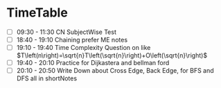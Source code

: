 

# TimeTable

- [ ] 09:30 - 11:30 CN SubjectWise Test
- [ ] 18:40 - 19:10 Chaining prefer ME notes
- [ ] 19:10 - 19:40 Time Complexity Question on like $T\left(n\right)=\sqrt{n}T\left(\sqrt{n}\right)+O\left(\sqrt{n}\right)$
- [ ] 19:40 - 20:10 Practice for Dijkastera and bellman ford
- [ ] 20:10 - 20:50 Write Down about Cross Edge, Back Edge, for BFS and DFS all in shortNotes